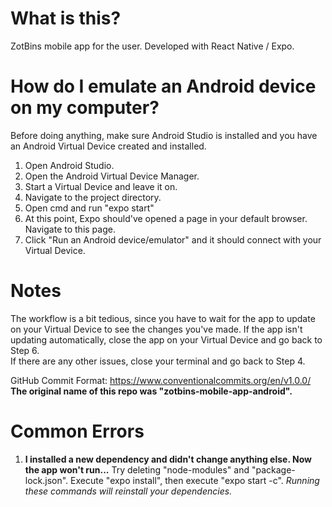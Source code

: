 # What is this?
ZotBins mobile app for the user. Developed with React Native / Expo.  
# How do I emulate an Android device on my computer?  
Before doing anything, make sure Android Studio is installed and you have an Android Virtual Device created and installed.  
1. Open Android Studio.  
2. Open the Android Virtual Device Manager.  
3. Start a Virtual Device and leave it on.  
4. Navigate to the project directory.  
5. Open cmd and run "expo start"  
6. At this point, Expo should've opened a page in your default browser. Navigate to this page.  
7. Click "Run an Android device/emulator" and it should connect with your Virtual Device.  
# Notes  
The workflow is a bit tedious, since you have to wait for the app to update on your Virtual Device to see the changes you've made. If the app isn't updating automatically, close the app on your Virtual Device and go back to Step 6.  
If there are any other issues, close your terminal and go back to Step 4.

GitHub Commit Format: https://www.conventionalcommits.org/en/v1.0.0/
**The original name of this repo was "zotbins-mobile-app-android".**
# Common Errors  
1. **I installed a new dependency and didn't change anything else. Now the app won't run...**
Try deleting "node-modules" and "package-lock.json".
Execute "expo install", then execute "expo start -c".
*Running these commands will reinstall your dependencies.*

